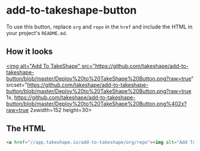 # add-to-takeshape-button

To use this button, replace `org` and `repo` in the `href` and include the HTML in your project's `README.md`.

## How it looks

<a href="//app.takeshape.io/add-to-takeshape/org/repo"><img alt="Add To TakeShape" src="https://github.com/takeshape/add-to-takeshape-button/blob/master/Deploy%20to%20TakeShape%20Button.png?raw=true" srcset="https://github.com/takeshape/add-to-takeshape-button/blob/master/Deploy%20to%20TakeShape%20Button.png?raw=true 1x, https://github.com/takeshape/add-to-takeshape-button/blob/master/Deploy%20to%20TakeShape%20Button.png%402x?raw=true 2xwidth=152 height=30></a>

## The HTML

```html
<a href="//app.takeshape.io/add-to-takeshape/org/repo"><img alt="Add To TakeShape" src="https://github.com/takeshape/add-to-takeshape-button/blob/master/Deploy%20to%20TakeShape%20Button.png?raw=true" srcset="https://github.com/takeshape/add-to-takeshape-button/blob/master/Deploy%20to%20TakeShape%20Button.png?raw=true 1x, https://github.com/takeshape/add-to-takeshape-button/blob/master/Deploy%20to%20TakeShape%20Button.png%402x?raw=true 2xwidth=152 height=30></a>
```

